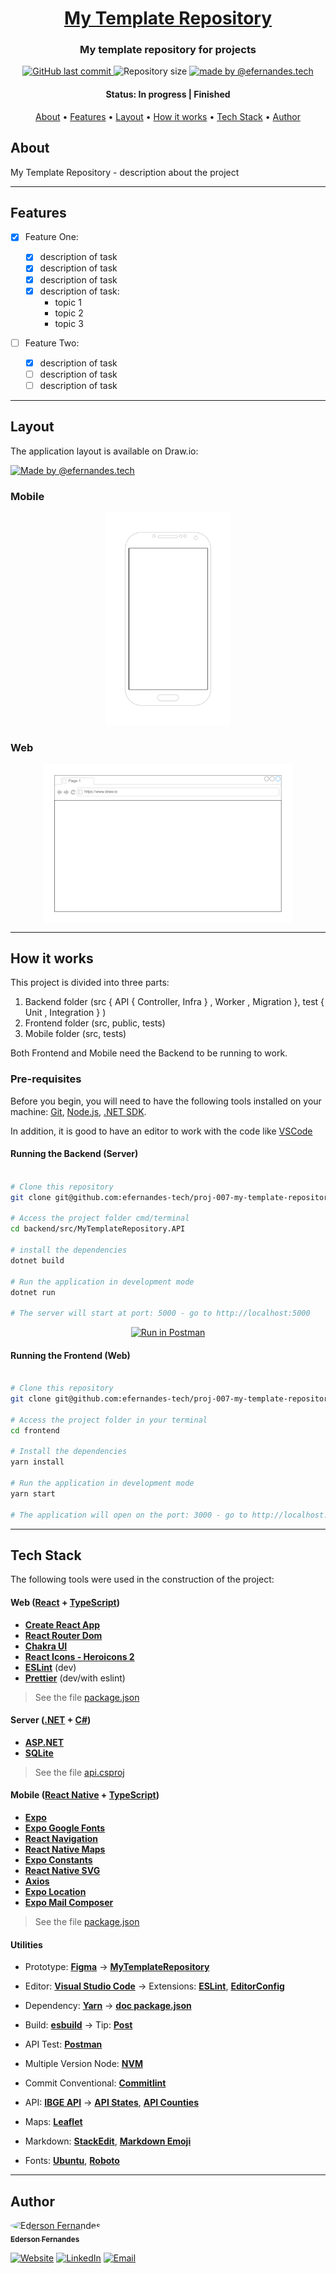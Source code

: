 <h1 align="center">
    <a href="#" alt="My Template Repository">My Template Repository</a>
</h1>

<h3 align="center">
    My template repository for projects
</h3>

<p align="center">
    <a href="https://github.com/efernandes-tech/proj-007-my-template-repository/commits/main">
        <img alt="GitHub last commit" src="https://img.shields.io/github/last-commit/efernandes-tech/proj-007-my-template-repository">
    </a>
    <img alt="Repository size" src="https://img.shields.io/github/repo-size/efernandes-tech/proj-007-my-template-repository">
    <a href="https://edersonfernandes.com.br">
        <img alt="made by @efernandes.tech" src="https://img.shields.io/badge/Made%20by-@efernandes.tech-%2360F6AD">
    </a>
</p>

<h4 align="center">
    Status: In progress | Finished
</h4>

<p align="center">
    <a href="#about">About</a> •
    <a href="#features">Features</a> •
    <a href="#layout">Layout</a> •
    <a href="#how-it-works">How it works</a> •
    <a href="#tech-stack">Tech Stack</a> •
    <a href="#author">Author</a>
</p>

## About

My Template Repository - description about the project

---

## Features

-   [x] Feature One:

    -   [x] description of task
    -   [x] description of task
    -   [x] description of task
    -   [x] description of task:
        -   topic 1
        -   topic 2
        -   topic 3

-   [ ] Feature Two:

    -   [x] description of task
    -   [ ] description of task
    -   [ ] description of task

---

## Layout

The application layout is available on Draw.io:

<a href="https://app.diagrams.net">
  <img alt="Made by @efernandes.tech" src="https://img.shields.io/badge/Access%20Layout%20-Draw.io-%2304D361">
</a>

### Mobile

<p align="center">
  <img alt="MyTemplateRepository" title="#MyTemplateRepository" src="./support/layout-mobile.png" width="200px">
</p>

### Web

<p align="center" style="display: flex; align-items: flex-start; justify-content: center;">
  <img alt="MyTemplateRepository" title="#MyTemplateRepository" src="./support/layout-web.png" width="400px">
</p>

---

## How it works

This project is divided into three parts:

1. Backend folder (src { API { Controller, Infra } , Worker , Migration }, test { Unit , Integration } )
2. Frontend folder (src, public, tests)
3. Mobile folder (src, tests)

Both Frontend and Mobile need the Backend to be running to work.

### Pre-requisites

Before you begin, you will need to have the following tools installed on your machine:
[Git](https://git-scm.com), [Node.js](https://nodejs.org/en/), [.NET SDK](https://dotnet.microsoft.com/en-us/download).

In addition, it is good to have an editor to work with the code like [VSCode](https://code.visualstudio.com/)

#### Running the Backend (Server)

```bash

# Clone this repository
git clone git@github.com:efernandes-tech/proj-007-my-template-repository.git

# Access the project folder cmd/terminal
cd backend/src/MyTemplateRepository.API

# install the dependencies
dotnet build

# Run the application in development mode
dotnet run

# The server will start at port: 5000 - go to http://localhost:5000

```

<p align="center">
    <a href="https://github.com/efernandes-tech/proj-007-my-template-repository/blob/main/support/MyTemplateRepository.postman_collection.json" target="_blank">
        <img src="https://run.pstmn.io/button.svg" alt="Run in Postman">
    </a>
</p>

#### Running the Frontend (Web)

```bash

# Clone this repository
git clone git@github.com:efernandes-tech/proj-007-my-template-repository.git

# Access the project folder in your terminal
cd frontend

# Install the dependencies
yarn install

# Run the application in development mode
yarn start

# The application will open on the port: 3000 - go to http://localhost:3000

```

---

## Tech Stack

The following tools were used in the construction of the project:

#### **Web** ([React](https://reactjs.org/) + [TypeScript](https://www.typescriptlang.org/))

-   **[Create React App](https://create-react-app.dev/)**
-   **[React Router Dom](https://reactrouter.com/en/main/start/tutorial/)**
-   **[Chakra UI](https://chakra-ui.com/getting-started)**
-   **[React Icons - Heroicons 2](https://react-icons.github.io/react-icons/icons?name=hi2)**
-   **[ESLint](https://eslint.org/docs/latest/use/getting-started)** (dev)
-   **[Prettier](https://prettier.io/docs/en/)** (dev/with eslint)

> See the file [package.json](https://github.com/efernandes-tech/proj-007-my-template-repository/blob/main/web/package.json)

#### **Server** ([.NET](https://dotnet.microsoft.com/en-us/download) + [C#](https://learn.microsoft.com/en-us/dotnet/csharp/tour-of-csharp/))

-   **[ASP.NET](https://learn.microsoft.com/en-us/aspnet/core/)**
-   **[SQLite](https://github.com/mapbox/node-sqlite3)**

> See the file [api.csproj](https://github.com/efernandes-tech/proj-007-my-template-repository/blob/main/server/api/api.csproj)

#### **Mobile** ([React Native](http://www.reactnative.com/) + [TypeScript](https://www.typescriptlang.org/))

-   **[Expo](https://expo.io/)**
-   **[Expo Google Fonts](https://github.com/expo/google-fonts)**
-   **[React Navigation](https://reactnavigation.org/)**
-   **[React Native Maps](https://github.com/react-native-community/react-native-maps)**
-   **[Expo Constants](https://docs.expo.io/versions/latest/sdk/constants/)**
-   **[React Native SVG](https://github.com/react-native-community/react-native-svg)**
-   **[Axios](https://github.com/axios/axios)**
-   **[Expo Location](https://docs.expo.io/versions/latest/sdk/location/)**
-   **[Expo Mail Composer](https://docs.expo.io/versions/latest/sdk/mail-composer/)**

> See the file [package.json](https://github.com/efernandes-tech/proj-007-my-template-repository/blob/main/mobile/package.json)

#### **Utilities**

-   Prototype: **[Figma](https://www.figma.com/)** → **[MyTemplateRepository](https://www.figma.com/file/2kre6IlxmlV1lRH7ziZk4a/MyTemplateRepository)**
-   Editor: **[Visual Studio Code](https://code.visualstudio.com/)** → Extensions: **[ESLint](https://marketplace.visualstudio.com/items?itemName=dbaeumer.vscode-eslint)**, **[EditorConfig](https://marketplace.visualstudio.com/items?itemName=EditorConfig.EditorConfig)**
-   Dependency: **[Yarn](https://classic.yarnpkg.com/en/docs/cli/)** → **[doc package.json](https://docs.npmjs.com/cli/v10/configuring-npm/package-json)**
-   Build: **[esbuild](https://esbuild.github.io/getting-started/)** → Tip: **[Post](https://dev.to/em1dio/pt-br-usando-esbuild-com-typescript-n2k)**

-   API Test: **[Postman](https://www.postman.com/)**
-   Multiple Version Node: **[NVM](https://github.com/coreybutler/nvm-windows)**
-   Commit Conventional: **[Commitlint](https://github.com/conventional-changelog/commitlint)**

-   API: **[IBGE API](https://servicodados.ibge.gov.br/api/docs/localidades?versao=1)** → **[API States](https://servicodados.ibge.gov.br/api/docs/localidades?versao=1#api-UFs-estadosGet)**, **[API Counties](https://servicodados.ibge.gov.br/api/docs/localidades?versao=1#api-Municipios-estadosUFMunicipiosGet)**
-   Maps: **[Leaflet](https://react-leaflet.js.org/en/)**
-   Markdown: **[StackEdit](https://stackedit.io/)**, **[Markdown Emoji](https://gist.github.com/rxaviers/7360908)**
-   Fonts: **[Ubuntu](https://fonts.google.com/specimen/Ubuntu)**, **[Roboto](https://fonts.google.com/specimen/Roboto)**

---

## Author

<a href="https://github.com/efernandes-tech">
    <img style="border-radius: 50%;" src="https://avatars.githubusercontent.com/u/11312749?v=4" width="100px;" alt="Ederson Fernandes" />
    <br />
    <sub><b>Ederson Fernandes</b></sub>
</a>

<br />

[![Website](https://img.shields.io/badge/Website-Visit-green?logo=google-chrome)](https://seusiteaqui.com)
[![LinkedIn](https://img.shields.io/badge/LinkedIn-Connect-blue?logo=linkedin)](https://www.linkedin.com/in/edersonfernandesdev)
[![Email](https://img.shields.io/badge/Email-Contact-red?logo=gmail)](mailto:seuemail@dominio.com)
